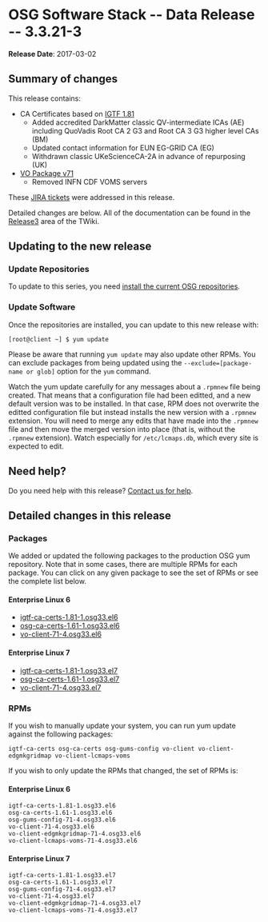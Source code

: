 OSG Software Stack -- Data Release -- 3.3.21-3
==============================================

**Release Date**: 2017-03-02

Summary of changes
------------------

This release contains:

-   CA Certificates based on [IGTF 1.81](http://dist.eugridpma.info/distribution/igtf/current/CHANGES)
    -   Added accredited DarkMatter classic QV-intermediate ICAs (AE) including QuoVadis Root CA 2 G3 and Root CA 3 G3 higher level CAs (BM)
    -   Updated contact information for EUN EG-GRID CA (EG)
    -   Withdrawn classic UKeScienceCA-2A in advance of repurposing (UK)
-   [VO Package v71](https://github.com/opensciencegrid/osg-vo-config/releases/tag/release-71)
    -   Removed INFN CDF VOMS servers

These [JIRA tickets](https://jira.opensciencegrid.org/issues/?jql=project%20%3D%20SOFTWARE%20AND%20fixVersion%20%3D%203.3.21-3%20ORDER%20BY%20priority%20DESC%2C%20key%20DESC) were addressed in this release.

Detailed changes are below. All of the documentation can be found in the [Release3](https://twiki.grid.iu.edu/bin/view/Documentation/Release3/) area of the TWiki.

Updating to the new release
---------------------------

### Update Repositories

To update to this series, you need [install the current OSG repositories](../../common/yum#install-osg-repositories).

### Update Software

Once the repositories are installed, you can update to this new release with:

``` console
[root@client ~] $ yum update
```

<span class="twiki-macro NOTE"></span> Please be aware that running `yum update` may also update other RPMs. You can exclude packages from being updated using the `--exclude=[package-name or glob]` option for the `yum` command.

<span class="twiki-macro NOTE"></span> Watch the yum update carefully for any messages about a `.rpmnew` file being created. That means that a configuration file had been editted, and a new default version was to be installed. In that case, RPM does not overwrite the editted configuration file but instead installs the new version with a `.rpmnew` extension. You will need to merge any edits that have made into the `.rpmnew` file and then move the merged version into place (that is, without the `.rpmnew` extension). Watch especially for `/etc/lcmaps.db`, which every site is expected to edit.

Need help?
----------

Do you need help with this release? [Contact us for help](../../common/help).

Detailed changes in this release
--------------------------------

### Packages

We added or updated the following packages to the production OSG yum repository. Note that in some cases, there are multiple RPMs for each package. You can click on any given package to see the set of RPMs or see the complete list below.

#### Enterprise Linux 6

-   [igtf-ca-certs-1.81-1.osg33.el6](https://koji-hub.batlab.org/koji/search?match=glob&type=build&terms=igtf-ca-certs-1.81-1.osg33.el6)
-   [osg-ca-certs-1.61-1.osg33.el6](https://koji-hub.batlab.org/koji/search?match=glob&type=build&terms=osg-ca-certs-1.61-1.osg33.el6)
-   [vo-client-71-4.osg33.el6](https://koji-hub.batlab.org/koji/search?match=glob&type=build&terms=vo-client-71-4.osg33.el6)

#### Enterprise Linux 7

-   [igtf-ca-certs-1.81-1.osg33.el7](https://koji-hub.batlab.org/koji/search?match=glob&type=build&terms=igtf-ca-certs-1.81-1.osg33.el7)
-   [osg-ca-certs-1.61-1.osg33.el7](https://koji-hub.batlab.org/koji/search?match=glob&type=build&terms=osg-ca-certs-1.61-1.osg33.el7)
-   [vo-client-71-4.osg33.el7](https://koji-hub.batlab.org/koji/search?match=glob&type=build&terms=vo-client-71-4.osg33.el7)

### RPMs

If you wish to manually update your system, you can run yum update against the following packages:

    igtf-ca-certs osg-ca-certs osg-gums-config vo-client vo-client-edgmkgridmap vo-client-lcmaps-voms

If you wish to only update the RPMs that changed, the set of RPMs is:

#### Enterprise Linux 6

``` file
igtf-ca-certs-1.81-1.osg33.el6
osg-ca-certs-1.61-1.osg33.el6
osg-gums-config-71-4.osg33.el6
vo-client-71-4.osg33.el6
vo-client-edgmkgridmap-71-4.osg33.el6
vo-client-lcmaps-voms-71-4.osg33.el6
```

#### Enterprise Linux 7

``` file
igtf-ca-certs-1.81-1.osg33.el7
osg-ca-certs-1.61-1.osg33.el7
osg-gums-config-71-4.osg33.el7
vo-client-71-4.osg33.el7
vo-client-edgmkgridmap-71-4.osg33.el7
vo-client-lcmaps-voms-71-4.osg33.el7
```

